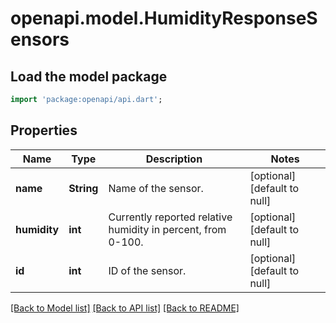 # openapi.model.HumidityResponseSensors

## Load the model package
```dart
import 'package:openapi/api.dart';
```

## Properties
Name | Type | Description | Notes
------------ | ------------- | ------------- | -------------
**name** | **String** | Name of the sensor. | [optional] [default to null]
**humidity** | **int** | Currently reported relative humidity in percent, from 0-100. | [optional] [default to null]
**id** | **int** | ID of the sensor. | [optional] [default to null]

[[Back to Model list]](../README.md#documentation-for-models) [[Back to API list]](../README.md#documentation-for-api-endpoints) [[Back to README]](../README.md)


